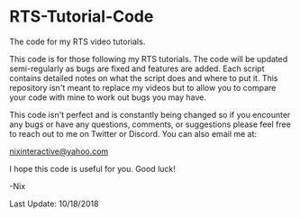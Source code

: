 # RTS-Tutorial-Code
The code for my RTS video tutorials.

This code is for those following my RTS tutorials. The code will be updated semi-regularly as bugs are fixed and features are added. Each script contains detailed notes on what the script does and where to put it. This repository isn't meant to replace my videos but to allow you to compare your code with mine to work out bugs you may have.

This code isn't perfect and is constantly being changed so if you encounter any bugs or have any questions, comments, or suggestions please feel free to reach out to me on Twitter or Discord. You can also email me at:

nixinteractive@yahoo.com

I hope this code is useful for you. Good luck!

-Nix

Last Update: 10/18/2018
